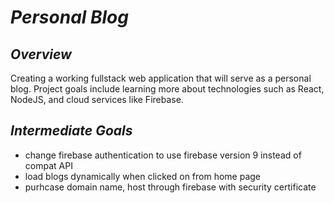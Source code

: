# _Personal Blog_

## _Overview_

Creating a working fullstack web application that will serve as a personal blog. Project goals include learning more about technologies such as React, NodeJS, and cloud services like Firebase. 

## _Intermediate Goals_

* change firebase authentication to use firebase version 9 instead of compat API
* load blogs dynamically when clicked on from home page
* purhcase domain name, host through firebase with security certificate